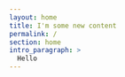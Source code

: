 ```yaml
---
layout: home
title: I'm some new content
permalink: /
section: home
intro_paragraph: >
  Hello
---
```


